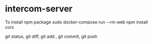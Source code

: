 # intercom-server

To install npm package
sudo docker-compose run --rm web npm install cors

git status, git diff, git add <filename>, git commit, git push
